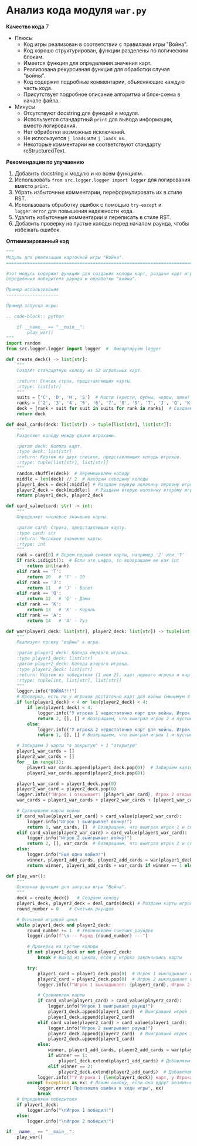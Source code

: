 # Анализ кода модуля `war.py`

**Качество кода**
7
-  Плюсы
    - Код игры реализован в соответствии с правилами игры "Война".
    - Код хорошо структурирован, функции разделены по логическим блокам.
    - Имеется функция для определения значения карт.
    - Реализована рекурсивная функция для обработки случая "войны".
    - Код содержит подробные комментарии, объясняющие каждую часть кода.
    - Присутствует подробное описание алгоритма и блок-схема в начале файла.
-  Минусы
    - Отсутствуют docstring для функций и модуля.
    - Используется стандартный `print` для вывода информации, вместо логирования.
    -  Нет обработки возможных исключений.
    - Не используется `j_loads` или `j_loads_ns`.
    -  Некоторые комментарии не соответствуют стандарту reStructuredText.

**Рекомендации по улучшению**

1.  Добавить docstring к модулю и ко всем функциям.
2.  Использовать `from src.logger.logger import logger` для логирования вместо `print`.
3.  Убрать избыточные комментарии, переформулировать их в стиле RST.
4.  Использовать обработку ошибок с помощью `try-except` и `logger.error` для повышения надежности кода.
5.  Удалить избыточные комментарии и переписать в стиле RST.
6.  Добавить проверку на пустые колоды перед началом раунда, чтобы избежать ошибок.

**Оптимизированный код**

```python
"""
Модуль для реализации карточной игры "Война".
=========================================================================================

Этот модуль содержит функции для создания колоды карт, раздачи карт игрокам,
определения победителя раунда и обработки "войны".

Пример использования
--------------------

Пример запуска игры:

.. code-block:: python

    if __name__ == "__main__":
        play_war()
"""
import random
from src.logger.logger import logger  #  Импортируем logger

def create_deck() -> list[str]:
    """
    Создает стандартную колоду из 52 игральных карт.

    :return: Список строк, представляющих карты.
    :rtype: list[str]
    """
    suits = ['C', 'D', 'H', 'S']  # Масти (крести, бубны, червы, пики)
    ranks = ['2', '3', '4', '5', '6', '7', '8', '9', 'T', 'J', 'Q', 'K', 'A']  # Достоинства карт (2-10, Валет, Дама, Король, Туз)
    deck = [rank + suit for suit in suits for rank in ranks]  # Создаем колоду как список строк (например, '2C' - двойка крести)
    return deck

def deal_cards(deck: list[str]) -> tuple[list[str], list[str]]:
    """
    Разделяет колоду между двумя игроками.

    :param deck: Колода карт.
    :type deck: list[str]
    :return: Кортеж из двух списков, представляющих колоды игроков.
    :rtype: tuple[list[str], list[str]]
    """
    random.shuffle(deck)  # Перемешиваем колоду
    middle = len(deck) // 2  # Находим середину колоды
    player1_deck = deck[:middle] # Раздаем первую половину первому игроку
    player2_deck = deck[middle:]  # Раздаем вторую половину второму игроку
    return player1_deck, player2_deck

def card_value(card: str) -> int:
    """
    Определяет числовое значение карты.

    :param card: Строка, представляющая карту.
    :type card: str
    :return: Числовое значение карты.
    :rtype: int
    """
    rank = card[0] # Берем первый символ карты, например '2' или 'T'
    if rank.isdigit():  # Если это цифра, то возвращаем ее как int
        return int(rank)
    elif rank == 'T':
        return 10   # 'T' - 10
    elif rank == 'J':
        return 11   # 'J' - Валет
    elif rank == 'Q':
        return 12   # 'Q' - Дама
    elif rank == 'K':
        return 13   # 'K' - Король
    elif rank == 'A':
        return 14   # 'A' - Туз

def war(player1_deck: list[str], player2_deck: list[str]) -> tuple[int, list[str], list[str]]:
    """
    Реализует логику "войны" в игре.

    :param player1_deck: Колода первого игрока.
    :type player1_deck: list[str]
    :param player2_deck: Колода второго игрока.
    :type player2_deck: list[str]
    :return: Кортеж из победителя (1 или 2), карт первого игрока и карт второго игрока.
    :rtype: tuple[int, list[str], list[str]]
    """
    logger.info("ВОЙНА!!!")
    # Проверка, есть ли у игроков достаточно карт для войны (минимум 4 карты у каждого)
    if len(player1_deck) < 4 or len(player2_deck) < 4:
        if len(player1_deck) < 4:
            logger.info("У игрока 1 недостаточно карт для войны. Игрок 2 побеждает!")
            return 2, [], [] # Возвращаем, что выиграл игрок 2 и пустые списки для карт
        else:
            logger.info("У игрока 2 недостаточно карт для войны. Игрок 1 побеждает!")
            return 1, [], [] # Возвращаем, что выиграл игрок 1 и пустые списки для карт

    # Забираем 3 карты "в закрытую" + 1 "открытую"
    player1_war_cards = []
    player2_war_cards = []
    for _ in range(3):
        player1_war_cards.append(player1_deck.pop(0))  # Забираем карты из начала колоды
        player2_war_cards.append(player2_deck.pop(0))

    player1_war_card = player1_deck.pop(0)
    player2_war_card = player2_deck.pop(0)
    logger.info(f"Игрок 1 открывает: {player1_war_card}, Игрок 2 открывает: {player2_war_card}")
    war_cards = player1_war_cards + player2_war_cards + [player1_war_card, player2_war_card] #Собираем все карты из войны в один список

    # Сравниваем карты войны
    if card_value(player1_war_card) > card_value(player2_war_card):
        logger.info("Игрок 1 выигрывает войну!")
        return 1, war_cards, []  # Возвращаем, что выиграл игрок 1 и список карт войны
    elif card_value(player2_war_card) > card_value(player1_war_card):
        logger.info("Игрок 2 выигрывает войну!")
        return 2, [], war_cards  # Возвращаем, что выиграл игрок 2 и список карт войны
    else:
        logger.info("Ещё одна война!")
        winner, player1_add_cards, player2_add_cards = war(player1_deck, player2_deck) #Рекурсивно вызываем функцию для следующей войны
        return winner, player1_add_cards + war_cards if winner == 1 else [], player2_add_cards + war_cards if winner == 2 else []

def play_war():
    """
    Основная функция для запуска игры "Война".
    """
    deck = create_deck()   # Создаем колоду
    player1_deck, player2_deck = deal_cards(deck) # Раздаем карты игрокам
    round_number = 0    # Счетчик раундов

    # Основной игровой цикл
    while player1_deck and player2_deck:
        round_number += 1  # Увеличиваем счетчик раундов
        logger.info(f"\n--- Раунд {round_number} ---")

        # Проверка на пустые колоды
        if not player1_deck or not player2_deck:
            break # Выход из цикла, если у игрока закончились карты

        try:
            player1_card = player1_deck.pop(0)  # Игрок 1 выкладывает карту
            player2_card = player2_deck.pop(0)  # Игрок 2 выкладывает карту
            logger.info(f"Игрок 1 выкладывает: {player1_card}, Игрок 2 выкладывает: {player2_card}")

            # Сравниваем карты
            if card_value(player1_card) > card_value(player2_card):
                logger.info("Игрок 1 выигрывает раунд!")
                player1_deck.append(player1_card)  # Выигравший игрок забирает карты в конец своей колоды
                player1_deck.append(player2_card)
            elif card_value(player2_card) > card_value(player1_card):
                logger.info("Игрок 2 выигрывает раунд!")
                player2_deck.append(player2_card)  # Выигравший игрок забирает карты в конец своей колоды
                player2_deck.append(player1_card)
            else:
                winner, player1_add_cards, player2_add_cards = war(player1_deck, player2_deck) # Если карты равны, вызываем функцию войны
                if winner == 1:
                    player1_deck.extend(player1_add_cards) # Добавляем карты в колоду игрока 1
                elif winner == 2:
                    player2_deck.extend(player2_add_cards)  # Добавляем карты в колоду игрока 2
            logger.info(f"У Игрока 1 {len(player1_deck)} карт, у Игрока 2 {len(player2_deck)} карт.")
        except Exception as ex: # Ловим ошибку, если она вдруг возникнет
            logger.error('Произошла ошибка в ходе игры', ex)
            break
    # Определяем победителя
    if player1_deck:
        logger.info("\nИгрок 1 победил!")
    else:
        logger.info("\nИгрок 2 победил!")

if __name__ == "__main__":
    play_war()
```